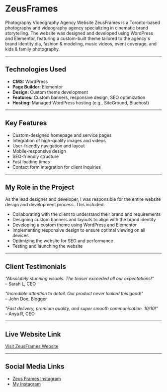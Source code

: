 # ZeusFrames
Photography Videography Agency Website
 ZeusFrames is a Toronto-based photography and videography agency specializing in cinematic brand storytelling. The website was designed and developed using WordPress and Elementor, featuring a custom-built theme tailored to the agency's brand identity.dia, fashion &amp; modeling, music videos, event coverage, and kids &amp; family photography.

---

## Technologies Used

- **CMS:** WordPress  
- **Page Builder:** Elementor  
- **Design:** Custom theme development  
- **Features:** Custom banners, responsive design, SEO optimization  
- **Hosting:** Managed WordPress hosting (e.g., SiteGround, Bluehost)

---

## Key Features

- Custom-designed homepage and service pages  
- Integration of high-quality images and videos  
- User-friendly navigation and layout  
- Mobile-responsive design  
- SEO-friendly structure  
- Fast loading times  
- Contact form integration for client inquiries

---

## My Role in the Project

As the lead designer and developer, I was responsible for the entire website design and development process. This included:

- Collaborating with the client to understand their brand and requirements  
- Designing custom banners and layouts to align with the brand identity  
- Developing a custom theme using WordPress and Elementor  
- Implementing responsive design to ensure optimal viewing on all devices  
- Optimizing the website for SEO and performance  
- Testing and launching the website

---

## Client Testimonials

_"Absolutely stunning visuals. The teaser exceeded all our expectations!"_  
– Sarah L, CEO

_"Incredible attention to detail. Our product never looked this good!"_  
– John Doe, Blogger

_"Fast delivery, premium quality, and super smooth communication. 10/10!"_  
– Anya R, CEO

---

## Live Website Link

[Visit ZeusFrames Website](https://zeusframes.ca)

---

## Social Media Links

- [Zeus Frames Instagram](https://www.instagram.com/zeus.frames.inc)
- [My Instagram](https://www.instagram.com/programmer.amir)
